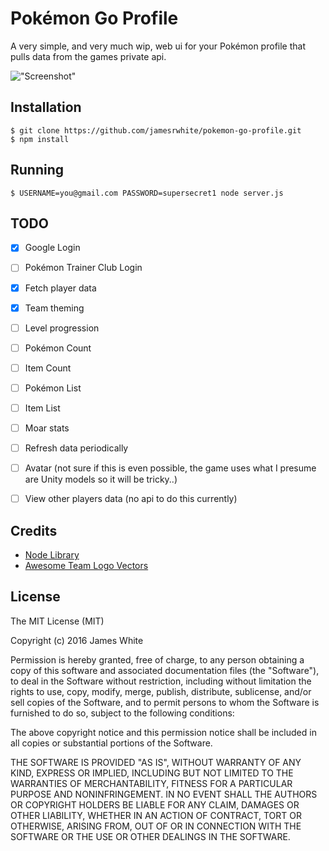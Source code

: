 # Pokémon Go Profile

A very simple, and very much wip, web ui for your Pokémon profile that pulls data from
the games private api.

!["Screenshot"](https://d3vv6lp55qjaqc.cloudfront.net/items/0E3Z0c2c1W101R0Z3B3q/Image%202016-07-31%20at%2011.35.02%20pm.png?v=8e0fb5d9)

## Installation

	$ git clone https://github.com/jamesrwhite/pokemon-go-profile.git
	$ npm install

## Running

	$ USERNAME=you@gmail.com PASSWORD=supersecret1 node server.js

## TODO

- [x] Google Login
- [ ] Pokémon Trainer Club Login
- [x] Fetch player data
- [x] Team theming
- [ ] Level progression
- [ ] Pokémon Count
- [ ] Item Count
- [ ] Pokémon List
- [ ] Item List
- [ ] Moar stats
- [ ] Refresh data periodically
- [ ] Avatar (not sure if this is even possible, the game uses what I presume are Unity models so it will be tricky..)
- [ ] View other players data (no api to do this currently)


## Credits

- [Node Library](https://github.com/cyraxx/pogobuf)
- [Awesome Team Logo Vectors](https://dribbble.com/shots/2831980-Pok-mon-GO-Team-Logos-Vector-Download)

## License

The MIT License (MIT)

Copyright (c) 2016 James White

Permission is hereby granted, free of charge, to any person obtaining a copy of
this software and associated documentation files (the "Software"), to deal in
the Software without restriction, including without limitation the rights to
use, copy, modify, merge, publish, distribute, sublicense, and/or sell copies of
the Software, and to permit persons to whom the Software is furnished to do so,
subject to the following conditions:

The above copyright notice and this permission notice shall be included in all
copies or substantial portions of the Software.

THE SOFTWARE IS PROVIDED "AS IS", WITHOUT WARRANTY OF ANY KIND, EXPRESS OR
IMPLIED, INCLUDING BUT NOT LIMITED TO THE WARRANTIES OF MERCHANTABILITY, FITNESS
FOR A PARTICULAR PURPOSE AND NONINFRINGEMENT. IN NO EVENT SHALL THE AUTHORS OR
COPYRIGHT HOLDERS BE LIABLE FOR ANY CLAIM, DAMAGES OR OTHER LIABILITY, WHETHER
IN AN ACTION OF CONTRACT, TORT OR OTHERWISE, ARISING FROM, OUT OF OR IN
CONNECTION WITH THE SOFTWARE OR THE USE OR OTHER DEALINGS IN THE SOFTWARE.
